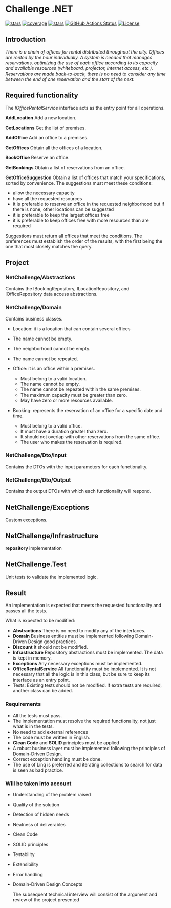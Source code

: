 # Challenge .NET

[![stars](https://badgen.net/github/stars/gruningzen202302/NetChallenge)](https://github.com/gruningzen202302/NetChallenge)&nbsp;[![coverage](https://badgen.net/coveralls/c/github/gruningzen202302/NetChallenge/release)](https://coveralls.io/github/gruningzen202302/NetChallenge)&nbsp;[![stars](https://badgen.net/github/stars/gruningzen202302/NetChallenge)](https://github.com/gruningzen202302/NetChallenge)&nbsp;[![GitHub Actions Status](https://img.shields.io/github/workflow/status/gruningzen202302/NetChallenge/Node.js%20CI?label=Tests)](https://github.com/gruningzen202302/NetChallenge/actions) [![License](https://badgen.net/github/license/gruningzen202302/NetChallenge?label=License)](https://github.com/gruningzen202302/NetChallenge)&nbsp;


## Introduction

*There is a chain of offices for rental distributed throughout the city.
Offices are rented by the hour individually.
A system is needed that manages reservations, optimizing the use of each office according to its capacity and available resources (whiteboard, projector, internet access, etc.).
Reservations are made back-to-back, there is no need to consider any time between the end of one reservation and the start of the next.*

## Required functionality

The *IOfficeRentalService* interface acts as the entry point for all operations.

**AddLocation**
Add a new location.

**GetLocations**
Get the list of premises.

**AddOffice**
Add an office to a premises.

**GetOffices**
Obtain all the offices of a location.

**BookOffice**
Reserve an office.

**GetBookings**
Obtain a list of reservations from an office.

**GetOfficeSuggestion**
Obtain a list of offices that match your specifications, sorted by convenience.
The suggestions must meet these conditions:

- allow the necessary capacity
- have all the requested resources
- it is preferable to reserve an office in the requested neighborhood but if there is none, other locations can be suggested
- it is preferable to keep the largest offices free
- it is preferable to keep offices free with more resources than are required

Suggestions must return all offices that meet the conditions.
The preferences must establish the order of the results, with the first being the one that most closely matches the query.

## Project

### NetChallenge/Abstractions

Contains the IBookingRepository, ILocationRepository, and IOfficeRepository data access abstractions.

### NetChallenge/Domain

Contains business classes.

- Location: it is a location that can contain several offices
- The name cannot be empty.
- The neighborhood cannot be empty.
- The name cannot be repeated.

- Office: it is an office within a premises.
  - Must belong to a valid location.
  - The name cannot be empty.
  - The name cannot be repeated within the same premises.
  - The maximum capacity must be greater than zero.
  - May have zero or more resources available.

- Booking: represents the reservation of an office for a specific date and time.
  - Must belong to a valid office.
  - It must have a duration greater than zero.
  - It should not overlap with other reservations from the same office.
  - The user who makes the reservation is required.

### NetChallenge/Dto/Input

Contains the DTOs with the input parameters for each functionality.

### NetChallenge/Dto/Output

Contains the output DTOs with which each functionality will respond.

## NetChallenge/Exceptions

Custom exceptions.

## NetChallenge/Infrastructure

**repository** implementation

## NetChallenge.Test

Unit tests to validate the implemented logic.

## Result

An implementation is expected that meets the requested functionality and passes all the tests.

What is expected to be modified:

- **Abstractions** There is no need to modify any of the interfaces.
- **Domain** Business entities must be implemented following Domain-Driven Design good practices.
- **Discount** It should not be modified.
- **Infrastructure** Repository abstractions must be implemented. The data is kept in memory.
- **Exceptions** Any necessary exceptions must be implemented.
- **OfficeRentalService** All functionality must be implemented. It is not necessary that all the logic is in this class, but be sure to keep its interface as an entry point.
- Tests: Existing tests should not be modified. If extra tests are required, another class can be added.

### Requirements

- All the tests must pass.
- The implementation must resolve the required functionality, not just what is in the tests.
- No need to add external references
- The code must be written in English.
- **Clean Code** and **SOLID** principles must be applied
- A robust business layer must be implemented following the principles of Domain-Driven Design.
- Correct exception handling must be done.
- The use of Linq is preferred and iterating collections to search for data is seen as bad practice.

### Will be taken into account

- Understanding of the problem raised
- Quality of the solution
- Detection of hidden needs
- Neatness of deliverables
- Clean Code
- SOLID principles
- Testability
- Extensibility
- Error handling
- Domain-Driven Design Concepts

    The subsequent technical interview will consist of the argument and review of the project presented
